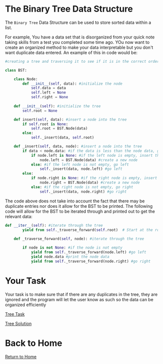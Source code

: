 # The Binary Tree Data Structure
The `Binary Tree` Data Structure can be used to store sorted data within a list.

For example, You have a data set that is disorganized from your quick note taking skills from a test you completed some time ago. YOu now want to create an organized method to make your data interpretable but you don't want duplicate data entered. An example of this in code would be:
```python
#creating a tree and traversing it to see if it is in the correct order

class BST:

    class Node:
        def __init__(self, data): #initialize the node
            self.data = data
            self.left = None
            self.right = None
         
    def __init__(self): #initialize the tree
        self.root = None

    def insert(self, data): #insert a node into the tree
        if self.root is None:
            self.root = BST.Node(data)
        else:
            self._insert(data, self.root)

    def _insert(self, data, node): #insert a node into the tree
        if data < node.data: #if the data is less than the node data, go left
            if node.left is None: #if the left node is empty, insert the data
                node.left = BST.Node(data) #create a new node
            else: #if the left node is not empty, go left
                self._insert(data, node.left) #go left
        else:
            if node.right is None: #if the right node is empty, insert the data
                node.right = BST.Node(data) #create a new node
            else: #if the right node is not empty, go right
                self._insert(data, node.right) #go right
```

The code above does not take into account the fact that there may be duplicate entries nor does it allow for the BST to be printed. The following code will allow for the BST to be iterated through and printed out to get the relevant data:
```python
def __iter__(self): #iterate through the tree
        yield from self._traverse_forward(self.root)  # Start at the root
        
    def _traverse_forward(self, node): #iterate through the tree

        if node is not None: #if the node is not empty
            yield from self._traverse_forward(node.left) #go left
            yield node.data #print the node data
            yield from self._traverse_forward(node.right) #go right
```

# Your Task
Your task is to make sure that if there are any duplicates in the tree, they are ignored and the program will let the user know as such so the data can be organized efficiently

[Tree Task](https://github.com/NicholasBoss/DataStructureTutorial/blob/master/treetask.py)

[Tree Solution](https://github.com/NicholasBoss/DataStructureTutorial/blob/master/treesolution.py)

# Back to Home

[Return to Home](https://github.com/NicholasBoss/DataStructureTutorial/blob/master/0-welcome.md)